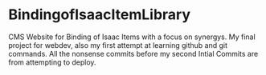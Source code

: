 # BindingofIsaacItemLibrary
CMS Website for Binding of Isaac Items with a focus on synergys.
My final project for webdev, also my first attempt at learning github and git commands.
All the nonsense commits before my second Intial Commits are from attempting to deploy.
